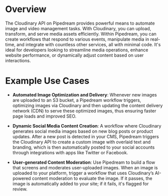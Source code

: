 # Overview

The Cloudinary API on Pipedream provides powerful means to automate image and video management tasks. With Cloudinary, you can upload, transform, and serve media assets efficiently. Within Pipedream, you can create workflows that respond to various events, manipulate media in real-time, and integrate with countless other services, all with minimal code. It's ideal for developers looking to streamline media operations, enhance website performance, or dynamically adjust content based on user interactions.

# Example Use Cases

- **Automated Image Optimization and Delivery**: Whenever new images are uploaded to an S3 bucket, a Pipedream workflow triggers, optimizing images via Cloudinary and then updating the content delivery network (CDN) to serve these optimized images, thus ensuring faster page loads and improved SEO.

- **Dynamic Social Media Content Creation**: A workflow where Cloudinary generates social media images based on new blog posts or product updates. After a new post is detected in your CMS, Pipedream triggers the Cloudinary API to create a custom image with overlaid text and branding, which is then automatically posted to your social accounts through integrations with apps like Twitter or Facebook.

- **User-generated Content Moderation**: Use Pipedream to build a flow that screens and moderates user-uploaded images. When an image is uploaded to your platform, trigger a workflow that uses Cloudinary’s AI-powered content moderation to evaluate the image. If it passes, the image is automatically added to your site; if it fails, it's flagged for review.
